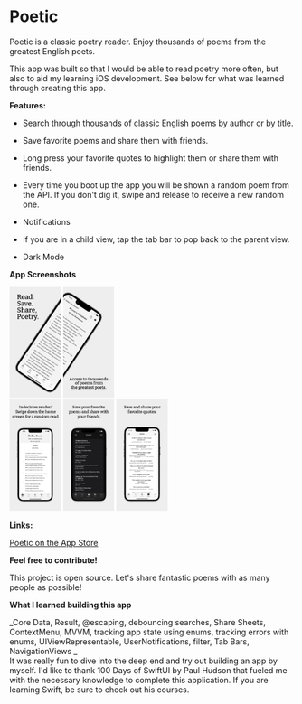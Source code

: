 # Poetic

Poetic is a classic poetry reader. Enjoy thousands of poems from the greatest English poets. 

This app was built so that I would be able to read poetry more often, but also to aid my learning iOS development. 
See below for what was learned through creating this app.

**Features:**

- Search through thousands of classic English poems by author or by title.

- Save favorite poems and share them with friends.

- Long press your favorite quotes to highlight them or share them with friends. 

- Every time you boot up the app you will be shown a random poem from the API. If you don't dig it, swipe and release to receive a new random one. 

- Notifications

- If you are in a child view, tap the tab bar to pop back to the parent view. 

- Dark Mode

**App Screenshots**

<img src="https://github.com/thompson-dean/Poetic/blob/main/Poetic/screenshots/screen08.jpeg" width=18% height=18%>  <img src="https://github.com/thompson-dean/Poetic/blob/main/Poetic/screenshots/screen09.jpeg" width=18% height=18%>  <br> 
<img src="https://github.com/thompson-dean/Poetic/blob/main/Poetic/screenshots/screen10.jpeg" width=18% height=18%> <img src="https://github.com/thompson-dean/Poetic/blob/main/Poetic/screenshots/screen11.jpeg" width=18% height=18%>  <img src="https://github.com/thompson-dean/Poetic/blob/main/Poetic/screenshots/screen12.jpeg" width=18% height=18%>  


**Links:**

[Poetic on the App Store](https://apps.apple.com/us/app/poetic/id1614416936)

**Feel free to contribute!**

This project is open source. Let's share fantastic poems with as many people as possible!

**What I learned building this app**

_Core Data, Result, @escaping, debouncing searches, Share Sheets, ContextMenu, MVVM, tracking app state using enums, tracking errors with enums, UIViewRepresentable, UserNotifications, filter, Tab Bars, NavigationViews _ <br>
It was really fun to dive into the deep end and try out building an app by myself. I'd like to thank 100 Days of SwiftUI by Paul Hudson that fueled me with the necessary knowledge to complete this application. If you are learning Swift, be sure to check out his courses.


